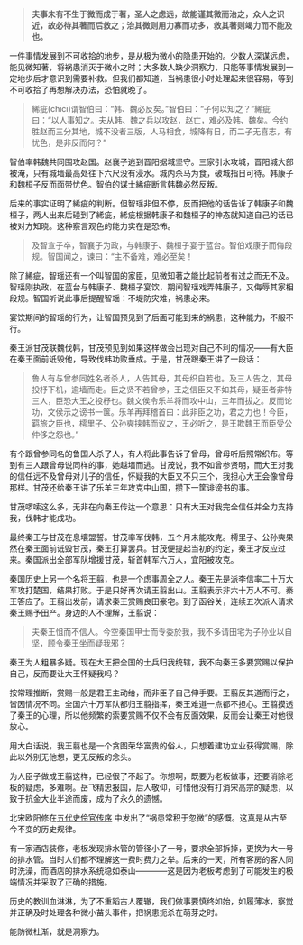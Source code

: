 > **夫事未有不生于微而成于著，圣人之虑远，故能谨其微而治之，众人之识近，故必待其著而后救之；治其微则用力寡而功多，救其著则竭力而不能及也。**

一件事情发展到不可收拾的地步，是从极为微小的隐患开始的。少数人深谋远虑，能见微知著，将祸患消灭于微小之时；大多数人缺少洞察力，只能等事情发展到一定地步后才意识到需要补救。但我们都知道，当祸患很小时处理起来很容易，等到不可收拾了再想解决办法，恐怕就晚了。

> 絺疵(chīcī)谓智伯曰：“韩、魏必反矣。”智伯曰：“子何以知之？”絺疵曰：“以人事知之。夫从韩、魏之兵以攻赵，赵亡，难必及韩、魏矣。今约胜赵而三分其地，城不没者三版，人马相食，城降有日，而二子无喜志，有忧色，是非反而何？”

智伯率韩魏共同围攻赵国。赵襄子逃到晋阳据城坚守。三家引水攻城，晋阳城大部被淹，只有城墙最高处往下六尺没有浸水。城内杀马为食，破城指日可待。韩康子和魏桓子反而面带忧色。智伯的谋士絺疵断言韩魏必然反叛。

后来的事实证明了絺疵的判断。但智瑶非但不停，反而把他的话告诉了韩康子和魏桓子，两人出来后碰到了絺疵，絺疵根据韩康子和魏桓子的神态就知道自己的话已被对方知晓。这种察言观色的能力实在是恐怖。

> 及智宣子卒，智襄子为政，与韩康子、魏桓子宴于蓝台。智伯戏康子而侮段规。智国闻之，谏曰：“主不备难，难必至矣！

除了絺疵，智瑶还有一个叫智国的家臣，见微知著之能比起前者有过之而无不及。智瑶刚执政，在蓝台与韩康子、魏桓子宴饮，期间智瑶戏弄韩康子，又侮辱其家相段规。智国听说此事后提醒智瑶：不堤防灾难，祸患必来。

宴饮期间的智瑶的行为，让智国预见到了后面可能到来的祸患，这种能力，不服不行。

秦王派甘茂联魏伐韩，甘茂预见到如果这样做会出现对自己不利的情况——有大臣在秦王面前诋毁他，导致伐韩功败垂成。于是，甘茂跟秦王讲了一段话：

> 鲁人有与曾参同姓名者杀人，人告其母，其母织自若也。及三人告之，其母投杼下机，逾墙而走。臣之贤不若曾参，王之信臣又不如其母，疑臣者非特三人，臣恐大王之投杼也。魏文侯令乐羊将而攻中山，三年而拔之。反而论功，文侯示之谤书一箧。乐羊再拜稽首曰：此非臣之功，君之力也！今臣，羁旅之臣也，樗里子、公孙奭挟韩而议之，王必听之，是王欺魏王而臣受公仲侈之怨也。”

有个跟曾参同名的鲁国人杀了人，有人将此事告诉了曾母，曾母听后照常织布。等到有三人跟曾母说同样的事，她越墙而逃。甘茂说，我不如曾参贤明，而大王对我的信任远不及曾母对儿子的信任，怀疑我的大臣又不只三个，我担心大王会像曾母那样。甘茂还给秦王讲了乐羊三年攻克中山国，攒下一筐诽谤书的事。

甘茂啰嗦这么多，无非在向秦王传达一个意思：只有大王对我完全信任并全力支持我，伐韩才能成功。

最终秦王与甘茂在息壤盟誓。甘茂率军伐韩，五个月未能攻克。樗里子、公孙奭果然在秦王面前诋毁甘茂，秦王打算罢兵。甘茂便提起当初的约定，秦王才反应过来。秦国派出全部军队增援甘茂，斩首韩军六万人，宜阳被攻克。

秦国历史上另一个名将王翦，也是一个虑事周全之人。秦王先是派李信率二十万大军攻打楚国，结果打败。于是只好再次请王翦出山。王翦表示非六十万人不可。秦王答应了。王翦出发前，请求秦王赏赐良田豪宅。到了函谷关，连续五次派人请求秦王赐予田产。身边的人不理解，王翦说：

> 夫秦王怚而不信人。今空秦国甲士而专委於我，我不多请田宅为子孙业以自坚，顾令秦王坐而疑我邪？

秦王为人粗暴多疑。现在大王把全国的士兵归我统辖，我不向秦王多要赏赐以保护自己，反而要让大王怀疑我吗？

按常理推断，赏赐一般是君王主动给，而非臣子自己伸手要。王翦反其道而行之，皆因情况不同。全国六十万军队都归王翦指挥，秦王难道一点都不担心。王翦摸透了秦王的心理，所以他频繁的索要赏赐不仅不会有反面效果，反而会让秦王对他很放心。

用大白话说，我王翦也是一个贪图荣华富贵的俗人，只想着建功立业获得赏赐，除此以外别无他想，更无反叛的念头。

为人臣子做成王翦这样，已经很了不起了。你想啊，既要为老板做事，还要消除老板的疑虑，多难啊。岳飞精忠报国，后人敬仰，可惜他没有打消宋高宗的疑虑，以致于抗金大业半途而废，成为了永久的遗憾。

北宋欧阳修在[五代史伶官传序](https://baike.baidu.com/item/%E4%BA%94%E4%BB%A3%E5%8F%B2%E4%BC%B6%E5%AE%98%E4%BC%A0%E5%BA%8F/7402635?fromtitle=%E4%BC%B6%E5%AE%98%E4%BC%A0%E5%BA%8F&fromid=736829)
中发出了“祸患常积于忽微”的感慨。这真是从古至今不变的历史规律。

有一家酒店装修，老板发现排水管的管径小了一号，要求全部拆掉，更换为大一号的排水管。当时人们都不理解这一费时费力之举。后来的一天，所有客房的客人同时洗澡，而酒店的排水系统稳如泰山————这是因为老板考虑到了可能发生的极端情况并采取了正确的措施。

历史的教训血淋淋，为了不重蹈古人覆辙，我们做事要慎终如始，如履薄冰，察觉并正确及时处理各种微小苗头事件，把祸患扼杀在萌芽之时。

能防微杜渐，就是洞察力。
